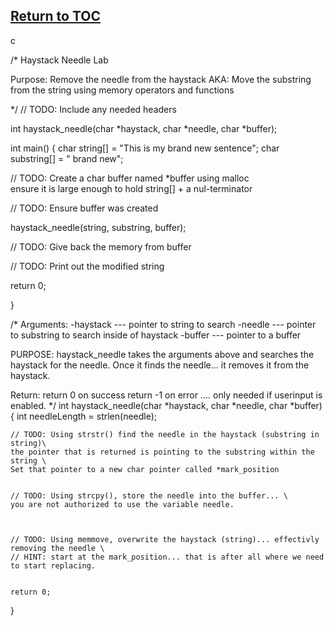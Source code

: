 <a href="https://github.com/CyberTrainingUSAF/05-C-Programming/blob/master/00-Table-of-Contents.md" rel="Return to TOC"> Return to TOC </a>
---
   c

/*
Haystack Needle Lab

Purpose:
Remove the needle from the haystack
AKA: Move the substring from the string using memory operators and functions

*/
// TODO: Include any needed headers


int haystack_needle(char *haystack, char *needle, char *buffer);

int main()
{
  char string[] = "This is my brand new sentence";
  char substring[] = " brand new";

  // TODO: Create a char buffer named *buffer using malloc \
  ensure it is large enough to hold string[] + a nul-terminator


  // TODO: Ensure buffer was created


  haystack_needle(string, substring, buffer);

  // TODO: Give back the memory from buffer


  // TODO: Print out the modified string


  return 0;

}

/*
Arguments:
-haystack --- pointer to string to search
-needle   --- pointer to substring to search inside of haystack
-buffer   --- pointer to a buffer

PURPOSE:
haystack_needle takes the arguments above and searches the haystack
for the needle. Once it finds the needle... it removes it from the haystack.

Return:
return 0 on success
return -1 on error .... only needed if userinput is enabled.
*/
int haystack_needle(char *haystack, char *needle, char *buffer)
{
    int needleLength = strlen(needle);

    // TODO: Using strstr() find the needle in the haystack (substring in string)\
    the pointer that is returned is pointing to the substring within the string \
    Set that pointer to a new char pointer called *mark_position


    // TODO: Using strcpy(), store the needle into the buffer... \
    you are not authorized to use the variable needle.



    // TODO: Using memmove, overwrite the haystack (string)... effectivly removing the needle \
    // HINT: start at the mark_position... that is after all where we need to start replacing.


    return 0;
}

